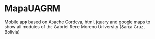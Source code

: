# MapaUAGRM
Mobile app based on Apache Cordova, html, jquery and google maps to show all modules of the Gabriel Rene Moreno University (Santa Cruz, Bolivia)
